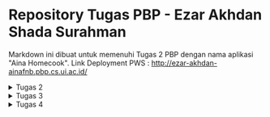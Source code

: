 # Repository Tugas PBP - Ezar Akhdan Shada Surahman
Markdown ini dibuat untuk memenuhi Tugas 2 PBP dengan nama aplikasi "Aina Homecook". 
Link Deployment PWS : http://ezar-akhdan-ainafnb.pbp.cs.ui.ac.id/
<details>

 <summary>Tugas 2 </summary>

## Step-by-step pengerjaan proyek

Berikut merupakan step-by-step pengerjaan proyek ini:

### Pembuatan Proyek Django

1. Saya membuat direktori `aina-fnb` pada laptop saya sebagai direktori untuk proyek ini.
2. Pada direktori `aina-fnb` saya menginstall virtual environment melalui terminal dengan command berikut:

   ```python
   python3 -m venv env
   ```
3. Setelah virtual environment terinstall, saya mengaktifkannya dengan commad:

   ```
   source env/bin/activate
   ```
4. Saya membuat file `requirements.txt` dengan isi sebagai berikut:

   ```
   django
   gunicorn
   whitenoise
   psycopg2-binary
   requests
   urllib3
   ```
5. Setelah itu saya melakukan dependencies pada `requirements.txt` dengan command:

   ```
   pip install -r requirements.tx
   ```
6. Lalu, saya melakukan instalansi project django dengan nama `aina_fnb` dengan command berikut:

   ```
   django-admin startproject aina_fnb .
   ```
7. Setelah proyek terinstall, saya menambahkan `"localhost"` dan `"127.0.0.1"` sebagai bagian dari `ALLOWED_HOST` pada file `settings.py`.

   ### Membuat aplikasi `main`
8. Saya membuat aplikasi baru bernama `main` dengan command:

   ```
   python manage.py startapp main
   ```

   #### Membuat Template
9. Setelah aplikasi main terinstall, saya menambahkan `'main'` ke list `INSTALLED_APPS` pada file `settings.py` sebagai penanda adanya aplikasi `main` ini.
10. Untuk membuat template, saya membuat direktori `templates` (di dalam direktori `main`) lalu menambahkan file `main.html` yang akan berperan sebagai templatenya.
11. Saya mengisi template dengan komponen-komponen yang dibutuhkan serta langsung menggunakan template variables untuk attrbute-attribute yang akan ditampilkan.

    ### Membuat Models
12. Setelah template, saya menambahkan sebuah model pada file `model.py`   yaitu `FoodEntry` yang memili attribute `name` , `price`, `ready`,dan  `description` serta sebuah read-only variable yaitu `is_pricy` untuk menentukan apakah sebuah makanan termasuk relatif mahal atau tidak.
13. Untuk mengaplikasikan model saya melakukan migration dengan dua command di bawah:

    ```
    python3 manage.py makemigrations
    python3 manage.py migrate
    ```

    ### Menghubungkan View dengan Template
14. Selanjutnya, saya mengisi file `views.py `dengan sebuah function bernama `show_main` yang akan "mengirim" data ke template jika terdapat request dari template.
15. Data yang akan dikirim berupa atribut-atribut berupa atribut `name`,` price`, `ready, description`, `nama_aplikasi`, `nama_saya`, dan `kelas_saya`.

    ### Mengonfigurasi URL
16. Pertama, saya membuat file `urls.py` di dalam `main` dan menambahkan kode di bawah untuk mengonfigurasi routing pada aplikasi:

    ```
    from django.urls import path
    from main.views import show_main

    app_name = 'main'

    urlpatterns = [
        path('', show_main, name='show_main'),
    ]
    ```
17. Setelah itu, saya mengonfigurasi file `urls.py` yang berada pada `aina_fnb` untuk routing project keseluruhan dengan kode dibawah:

    ```
    ...
    from django.urls import path, include
    ...

    urlpatterns = [
        ...
        path('', include('main.urls')),
        ...
    ]
    ```

    ### Unit Tests
18. Selanjutnya, saya menambahkan beberapa unit tests pada `tests.py` yang bertujuan untuk memeriksa kebenaran kode, unit test yang dibuat meliputi:

    - Memeriksa apakah URL index (utama) bisa diakses
    - Memeriksa apakah halaman index (utama) dirender dengan template dari `main.html`
    - Memeriksa apakah halaman yang tidak ada pada project akan memberikan respons 404.
    - Memeriksa kebenaran read-only attributes yang ada di `models.py`
19. Untuk memeriksa kebenaran kode, saya menggunakan command:

    ```
    python manage.py test
    ```

### Git dan PWS Deployment

20. Saya membuat repository baru di github lalu menghubungkannya kepada repository yang ada pada lokal (melakukan `git init` terlebih dahulu)
21. Setelah terhubung, saya melakukan `add`, `commit`, dan `push` ke remote repository github
22. Untuk melakukan deployment ke PWS, pertama saya menambahkan URL repo saya ke list `ALLOWED_HOST` pada `settings.py`.
23. Terakhir, saya menyambungkan repository dengan PWS, lalu melakukan push ke repository PWS untuk melakukan deployment.

## Request client ke web aplikasi berbasis Django

[![Screenshot-2024-09-18-at-09-47-38.png](https://i.postimg.cc/6qy7Z9Yr/Screenshot-2024-09-18-at-09-47-38.png)](https://postimg.cc/RJxV5zrh)[![Screenshot-2024-09-18-at-09-47-38.png](https://i.postimg.cc/6qy7Z9Yr/Screenshot-2024-09-18-at-09-47-38.png)](https://postimg.cc/RJxV5zrh)

Secara singkat, saat user/client berinteraksi dengan website berbasis Django, maka device user akan mengirimkan sebuah HTTP request yang akan diarahkan oleh `urls.py` ke `views.py`. `views.py` memiliki peran penting untuk memilih data apa yang akan ditampilkan kepada user (bisa melalui database yang ada pada `models.py` maupun tidak) dan juga memilih template atau tampilan yang akan ditampilkan (berkas `html`).

`urls.py` -> mengarahkan user ke halaman yang sesuai.

`views.py` -> memilih data (`models.py`) serta tampilan/template (`main.html`) untuk diberikan kepada user

`models.py` -> sebagai database.

`main.html` -> sebagai tampilan/template untuk menampilkan data.

## Fungsi `git` dalam pengembangan perangkat lunak

`git` merupakan salah satu Version Control yang paling banyak digunakan. Berikut merupakan beberapa fungsi utama git:

- Version Control : `git` membuat pelacakan perubahan kode sangat mudah. Fitur ini sangat berguna saat developer memilki bug atau error lalu ingin melakukan debugging. Jika sudah "mentok", developer juga bisa mengembalikannya ke versi sebelumnya
- Collaborative : Dengan menggunakan layanan online seperti GitHub, developer bisa melakukan development secara bersamaan tanpa harus berada di tempat yang sama. Fitur Branching dan Merge pada `git` sangat berpengaruh dalam aspek kolaborasi.

Dengan Git, pengembangan perangkat lunak menjadi lebih terstruktur, efisien, dan terkelola dengan baik, terutama dalam tim besar atau proyek jangka panjang.

## Mengapa Django?

Menurut saya, salah satu faktor dipilihnya Django adalah karena bahasa pemorgramannya, yaitu Python. Python merupakan bahasa yang sudah dipelajari dari Semester 1. Sehingga, mahasiswa tidak perlu belajar syntax namun langsung fokus di konsep pemrograman berbasis platform. Selain itu, saya mengetahui bahwa Django merupakan framework yang sangat sering digunakan sehingga dokumentasi sudah lengkap dan komunitasnya sudah sangat luas.

## Kenapa models pada Django disebut sebagai ORM?

Models pada Django disebut sebagai ORM karena (Object Relational Mapping) karena sifat dari models yang mengonversi data menjadi tabel secara langsung. Akibatnya, developer tidak perlu berhubungan langsung dengan tabel-tabel data seperti SQL, namun bisa langsung membuat dan mengakses data dari model. `<br />`

Sekian jawaban dari saya. Terimakasih `<br />`

Salam `<br />`

Ezar

</details>
<details>
<summary>Tugas 3</summary>

## Mengapa kita memerlukan Data Delivery?

Pada website yang menggunakan data dinamis, tentu sangat sulit dan banyak effort yang dilakukan jika kode `html` nya selalu diupdate berdasarkan input dari User. Oleh karena itu, kita membutuhkan data delivery agar penyampaian dan pengaksesan data dapat dilakukan secara otomatis dan real-time.

## JSON vs XML

Dibandingkan dengan XML, JSON lebih ringan, lebih mudah dibaca, dan lebih mudah ditulis oleh manusia serta lebih efisien untuk mesin. Karena JSON menggunakan struktur berbasis objek, JSON lebih sesuai untuk aplikasi web modern, terutama dalam komunikasi client-server. Di lain sisi, XML memiliki markup yang lebih kompleks dan lebih berat.

## `is_valid()` pada form Django

function `is_valid()` memastikan apakah semua field terisi dengan jenis datafield yang dibutuhkan dan tidak boleh ada field yang kosong. Sebenarnya, `is_valid()` juga bisa dibuat dengan settingan custom namun pada saat ini, `is_valid()` hanya digunakan untuk validasi datatype

## `csrf_token`: apa fungsinya?

Kita membutuhkan `csrf_token` saat membuat form di Django untuk melindungi aplikasi dari serangan CSRF (Cross-Site Request Forgery), di mana penyerang dapat mengeksploitasi sesi pengguna yang sah untuk menjalankan aksi berbahaya tanpa sepengetahuan pengguna. Jika kita tidak menambahkan `csrf_token`, aplikasi menjadi rentan terhadap serangan ini, di mana penyerang bisa memalsukan permintaan dari pengguna dengan cara mengirimkan form palsu dari domain yang berbeda. Tanpa validasi `csrf_token`, server tidak bisa membedakan apakah permintaan tersebut sah atau berasal dari sumber yang tidak valid, yang dapat menyebabkan perubahan data tanpa izin.

## Screenshot Postman

### XML semua object

<img width="1271" alt="Screenshot 2024-09-17 at 13 38 24" src="https://github.com/user-attachments/assets/ccda0e4d-0612-4036-97fd-2b9d6e51af61">
### JSON Semua Object
<img width="1273" alt="Screenshot 2024-09-17 at 13 38 35" src="https://github.com/user-attachments/assets/45d8174f-8e89-4b4d-8614-000badca09a3">
### XML search by ID
<img width="1270" alt="Screenshot 2024-09-17 at 13 38 51" src="https://github.com/user-attachments/assets/754c1f95-e743-4053-a016-414a689df143">
### JSON search by ID
<img width="1271" alt="Screenshot 2024-09-17 at 13 39 25" src="https://github.com/user-attachments/assets/0c9c1311-c61e-4088-863d-acebf0f2c4f6">

## Implementasi Checklist

1. Pertama, saya membuat sebuah template yang akan digunakan oleh template template lainnya. Hal ini dilakukan dengan cara membuat direktori baru di direktori utama proyek yang bernama `templates` lalu membuat sebuah file dengan nama `base.html`
2. Selanjutnya, saya isi `base.html` dengan boileprplate HTML dengan mengisi bagian `meta`  dengan ` {% block meta %} {% endblock meta %}` dan   `body` dengan `{% block content %} {% endblock content %}` untuk digunakan di template-template selanjutnya.
3. Agar `base.html` bisa dianggap sebagai template, saya menambahkan `[BASE_DIR/'templates']` pada setting `'DIRS'` yang ada di `settings.py` pada direktori project.
4. Setelah itu, saya mengubah isi dari `main.html` pada direktori `main/templates` agar `main.html` mengikuti base template yang sudah dibuat.
5. Untuk mengubah primary key setiap record dengan UUID, saya menambahkan 1 attribute pada `models.py` yang ada pada direktori `main` yaitu `id` yang menggunakan UUID sebagai value nya. id ini akan dibuat secara otomatis saat ada record baru yang ditambahkan ke database.
6. Untuk mengimplementasi perubahan yang dibuat, saya melakukan command:
   ```
   python3 manage.py makemigrations
   python3 manage.py migrate
   ```
7. Selanjutnya, saya membuat form pertambahan makanan yang ada di file `forms.py` pada direktori `main` . Form ini meminta field-field sesuai dengan attribute yang dibutuhkan pada `models.py`.
8. Untuk mengaplikasikan form pada website, pertama saya menambahkan function `create_food_entry` pada file `views.py` pada `main` . function ini berisi logic untuk memeriksa kevalidasian form dan menyimpan object saat di input. Function ini akan menampilkan page form.
9. Di file yang sama, saya menambahkan `food_entries` yang mengambil semua object yang ada pada database untuk ditampilkan pada website.
10. pada `urls.py` yang ada pada direktori `main`, saya menambahkan path `create-food-entry` sebagai form untuk menginput data.
11. Untuk tampilan pada website, saya membuat template `create_food_entry.html` di direktori `templates` pada `main` yang akan menampilkan form dalam bentuk sebuah tabel.
12. Untuk mengimplementasi function `views.py` agar bisa menampilkan data dengan format XML atau JSON, saya menggunakan `serializers` untuk menampilkan data nya.
13. Pertama, saya membuat function `show_xml` yang mengambil seluruh data lalu menggunakan serializer untuk show dalam bentuk XML. Hal yang sama saya lakukan untuk `show_json` yang menampilkan JSON.
14. Untuk function search by id, saya membuat function `show_xml_by_id` dan `show_json_by_id` yang akan memfilter object berdasarkan ID.
15. Terakhir, saya menyambungkannya ke web dengan cara membuat path untuk masing-masing function yang sudah di buat.
</details>
<details>
<summary>Tugas 4</summary>

### Perbedaan antara HttpResponseRedirect() dan redirect()
Perbedaan antara HttpResponseRedirect() dan redirect() terletak pada cara keduanya digunakan untuk melakukan redirect URL dan tingkat kontrol yang mereka tawarkan.

HttpResponseRedirect(): Mengembalikan respons HTTP 302 untuk mengarahkan ke URL yang ditentukan. Ini berguna saat Anda membutuhkan lebih banyak kontrol atas respons sebelum mengembalikannya, seperti ketika harus mengarahkan ke situs eksternal.
redirect(): Secara internal menggunakan HttpResponseRedirect(). Lebih praktis dan fleksibel karena dapat menerima berbagai jenis parameter, seperti URL, pola URL yang diberi nama, atau instance model.
Singkatnya, redirect() lebih sederhana dan fleksibel, sehingga lebih mudah digunakan dalam berbagai skenario. Sedangkan, HttpResponseRedirect() lebih baik digunakan ketika dibutuhkan kontrol lebih atas respons yang diberikan.

### Penghubungan model `food_entry` dengan `User`
Model `FoodEntry` terhubung ke model `User` melalui foreign key di `models.py`:
```
class FoodEntry(models.Model):
    user = models.ForeignKey(User, on_delete=models.CASCADE)
```
Ketika `FoodEntry` dibuat menggunakan fungsi `create_food_entry` (di `views.py`), entri tersebut terhubung dengan User yang sesuai.
```
def create_food_entry(request):
    form = FoodEntryForm(request.POST or None)
    if form.is_valid() and request.method == "POST":
        food_entry = form.save(commit=False)
        food_entry.user = request.user
        food_entry.save()
        return redirect('main:show_main')

    context = {'form': form}
    return render(request, "create_food_entry.html", context)
```

### Apa perbedaan antara authentication dan authorization, apakah yang dilakukan saat pengguna login? Jelaskan bagaimana Django mengimplementasikan kedua konsep tersebut.

Autentikasi adalah proses untuk memverifikasi identitas pengguna guna memastikan bahwa mereka adalah yang mereka klaim. Contohnya, dengan memasukkan username, password, atau OTP saat login. Dalam Django, autentikasi dilakukan menggunakan fungsi `authenticate()` dan `login()`.

Otorisasi berkaitan dengan menentukan tindakan atau sumber daya apa yang boleh diakses oleh pengguna setelah mereka diautentikasi. Di Django, otorisasi dikelola menggunakan permissions dan groups, serta dekorator seperti `@login_required` untuk mengontrol akses ke tampilan.

Ketika seorang pengguna login:
1. Menyediakan Kredensial: Pengguna mengirimkan username dan password.
2. Autentikasi: Sistem memverifikasi apakah kredensial cocok dengan data yang disimpan menggunakan fungsi `authenticate()` dari Django.
3. Pembuatan Sesi: Jika terautentikasi, Django membuat sesi untuk pengguna, menyimpan ID sesi sebagai cookie di browser.
4. Otorisasi: Sistem memeriksa permissions dan peran pengguna untuk menentukan sumber daya yang dapat diakses.
5. Redirect: Jika berhasil, pengguna diarahkan ke halaman tujuan.

### Bagaimana Django mengingat pengguna yang telah login? Jelaskan kegunaan lain dari cookies dan apakah semua cookies aman digunakan?
Django mengingat pengguna yang login melalui sesi yang disimpan dalam cookies. Ketika pengguna login, Django membuat sesi, menyimpan data sesi di server, dan memberikan ID sesi unik kepada pengguna. ID sesi ini dikirim ke browser pengguna sebagai cookie bernama sessionid. Setiap kali pengguna membuat permintaan baru, browser mengirim kembali cookie sessionid ke server, memungkinkan Django mengidentifikasi pengguna.

Cookies juga dapat digunakan untuk menyimpan preferensi pengguna, pelacakan, keranjang belanja dalam e-commerce, dan token keamanan. Namun, tidak semua cookies aman digunakan. Ada beberapa kekhawatiran terkait keamanan dan privasi. Cookies bisa rentan terhadap serangan seperti Cross-Site Scripting (XSS) dan Cross-Site Request Forgery (CSRF) jika tidak dikelola dengan benar. Selain itu, cookies pelacakan dapat menimbulkan masalah privasi yang signifikan karena sering kali mengumpulkan data perilaku pengguna tanpa persetujuan eksplisit.

### Implementasi ceklist
1. Untuk mengimplementasikan register, login, dan sign up, beberapa function perlu di import:
    - `UserCreationForm` digunakan untuk mengimplementasikan fungsi registrasi.
    - `AuthenticationForm`, `authenticate`, dan `login` digunakan untuk mengimplementasikan fungsi login.
    - `logout` digunakan untuk mengimplementasikan fungsi logout.
    - `datetime`, `HttpResponseRedirect`, dan `reverse` digunakan untuk mengelola cookies.
2. Untuk mengaplikasikan cookies, beberapa perubahan perlu ditambahkan di function `show_main`:
```
...
context = {
        ...
        'last_login' : request.COOKIES['last_login']
    }
...
```
3. Saya membuat file `login.html` dan `register.html` pada direktori `main/templates` sebagai template untuk melakukan login dan register
4. Untuk mengimplementasikan logout, saya menambahkan sebuah button di dalam template `main.html`
5. Agar function-function baru tersebut bisa berjalan di aplikasi, perlu ditambahkan routing pada `urls.py`:
```
path('register/', register, name='register'),
path('login/', login_user, name="login"),
path('logout/', logout_user, name="logout"),
```
6. Untuk merestriksi halaman main dari user random, saya menggunakan decorator `@login_required` pada function `show_main` di `views.py`.
```
@login_required(login_url='login/')
```
7. Untuk mengubungkan `FoodEntry` yang sesuai untuk setiap user, saya menambah attribute pada `models.py`:
```
user = models.ForeignKey(User, on_delete=models.CASCADE)
```
8. Setelah melakukan perubahan tersebut, tidak lupa untuk melakukan `makemigrations` dan `migrate` agar perubahan models teraplikasi.
9. Untuk menyimpan `FoodEntry` milik user dengan baik di database, perlu ditambahkan attribute user saat menyimpan form. Saya mengubah `create_food_entry`:
```
def create_food_entry(request):
    form = FoodEntryForm(request.POST or None)
    if form.is_valid() and request.method == "POST":
        food_entry = form.save(commit=False)
        food_entry.user = request.user
        food_entry.save()
        return redirect('main:show_main')

    context = {'form': form}
    return render(request, "create_food_entry.html", context)
```
9. Agar setiap user hanya bisa melihat `FoodEntry` milik masing-masing, saya merubah show main sehingga data yang diambil di-filter berdasarkan user yang terlogin:
```
@login_required(login_url='login/')
def show_main(request):
    food_entries = FoodEntry.objects.filter(user=request.user)
    context = {
        'name' : request.user.username,
        'food_entries': food_entries,
        'nama_aplikasi': "Aina Homecook",
        "nama_saya" : "Ezar Akhdan Shada Surahman",
        "kelas_saya" : "PBP B",
        'last_login' : request.COOKIES['last_login']
    }
    return render(request, "main.html", context)
```
### 2 User dan 3 Dummy data
1. User 1 dengan username chinese_food:
   <img width="1452" alt="Screenshot 2024-09-25 at 10 26 46" src="https://github.com/user-attachments/assets/404db717-4c6c-482a-94dd-bd586b49d260">

3. User 2 dengan username aina_dallas:
   <img width="1446" alt="Screenshot 2024-09-25 at 10 27 00" src="https://github.com/user-attachments/assets/4633d0b7-b460-463c-82a8-9ec36cdef52e">

</details>
